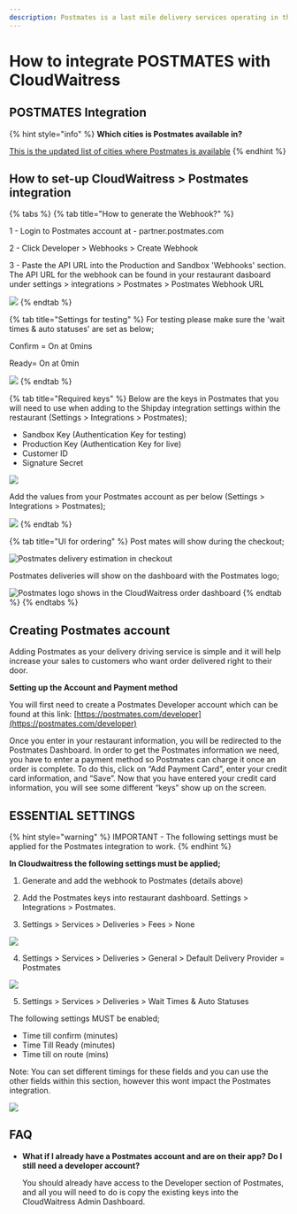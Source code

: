 ```yaml
---
description: Postmates is a last mile delivery services operating in the USA.
---
```


# How to integrate POSTMATES with CloudWaitress

## POSTMATES Integration

{% hint style="info" %}
**Which cities is Postmates available in?**

[This is the updated list of cities where Postmates is available](https://www.notion.so/cloudwaitresswiki/POSTMATES-Integration-ca913853d3ad493eb935d2a5f1120c30#8f10f90feb7a4b94ab35dfdbe0b14158)
{% endhint %}

## How to set-up CloudWaitress &gt; Postmates integration

{% tabs %}
{% tab title="How to generate the Webhook?" %}


1 - Login to Postmates account at - partner.postmates.com

2 - Click Developer &gt; Webhooks &gt; Create Webhook

3 - Paste the API URL into the Production and Sandbox 'Webhooks' section. The API URL for the webhook can be found in your restaurant dasboard under settings &gt; integrations &gt; Postmates &gt; Postmates Webhook URL

![](../.gitbook/assets/generate-postmates-webhook.png)
{% endtab %}

{% tab title="Settings for testing" %}
For testing please make sure the 'wait times & auto statuses' are set as below;

Confirm = On at 0mins

Ready= On at 0min

![](../.gitbook/assets/postmates-testing-settings-cloudwaitress.png)
{% endtab %}

{% tab title="Required keys" %}
Below are the keys in Postmates that you will need to use when adding to the Shipday integration settings within the restaurant \(Settings &gt; Integrations &gt; Postmates\);

* Sandbox Key \(Authentication Key for testing\)
* Production Key \(Authentication Key for live\)
* Customer ID
* Signature Secret

![](../.gitbook/assets/postmates-required-keys.png)

Add the values from your Postmates account as per below \(Settings &gt; Integrations &gt; Postmates\);

![](../.gitbook/assets/settings-integration-postmates.png)
{% endtab %}

{% tab title="UI for ordering" %}
Post mates will show during the checkout;

![Postmates delivery estimation in checkout](../.gitbook/assets/postmates-checkout-ui.png)

Postmates deliveries will show on the dashboard with the Postmates logo;

![Postmates logo shows in the CloudWaitress order dashboard](../.gitbook/assets/postmates-dashboard-ui.png)
{% endtab %}
{% endtabs %}

## **Creating Postmates account**

Adding Postmates as your delivery driving service is simple and it will help increase your sales to customers who want order delivered right to their door.

**Setting up the Account and Payment method**

You will first need to create a Postmates Developer account which can be found at this link: [https://postmates.com/developer](https://postmates.com/developer)

Once you enter in your restaurant information, you will be redirected to the Postmates Dashboard. In order to get the Postmates information we need, you have to enter a payment method so Postmates can charge it once an order is complete. To do this, click on “Add Payment Card”, enter your credit card information, and “Save”. Now that you have entered your credit card information, you will see some different “keys” show up on the screen.

## ESSENTIAL SETTINGS

{% hint style="warning" %}
IMPORTANT - The following settings must be applied for the Postmates integration to work.
{% endhint %}

**In Cloudwaitress the following settings must be applied;**

1. Generate and add the webhook to Postmates \(details above\)

2. Add the Postmates keys into restaurant dashboard. Settings &gt; Integrations &gt; Postmates.

3. Settings &gt; Services &gt; Deliveries &gt; Fees &gt; None

![](../.gitbook/assets/postmates-essential-settings-1.png)

4. Settings &gt; Services &gt; Deliveries &gt; General &gt; Default Delivery Provider = Postmates

![](../.gitbook/assets/postmates-essential-settings-2.png)

5. Settings &gt; Services &gt; Deliveries &gt; Wait Times & Auto Statuses

The following settings MUST be enabled;

* Time till confirm \(minutes\)
* Time Till Ready \(minutes\)
* Time till on route \(mins\)

Note: You can set different timings for these fields and you can use the other fields within this section, however this wont impact the Postmates integration.

![](../.gitbook/assets/postmates-essential-settings-3.png)

## FAQ

* **What if I already have a Postmates account and are on their app? Do I still need a developer account?**

  You should already have access to the Developer section of Postmates, and all you will need to do is copy the existing keys into the CloudWaitress Admin Dashboard.

